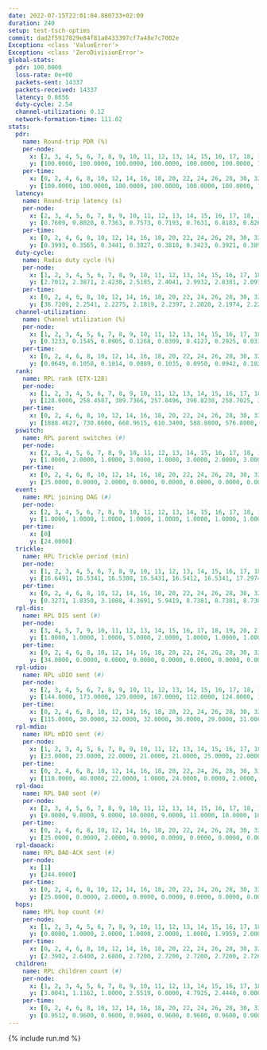 ```yaml
---
date: 2022-07-15T22:01:04.880733+02:00
duration: 240
setup: test-tsch-optims
commit: dad2f5917829e84f81a0433397cf7a48e7c7002e
Exception: <class 'ValueError'>
Exception: <class 'ZeroDivisionError'>
global-stats:
  pdr: 100.0000
  loss-rate: 0e+00
  packets-sent: 14337
  packets-received: 14337
  latency: 0.8656
  duty-cycle: 2.54
  channel-utilization: 0.12
  network-formation-time: 111.02
stats:
  pdr:
    name: Round-trip PDR (%)
    per-node:
      x: [2, 3, 4, 5, 6, 7, 8, 9, 10, 11, 12, 13, 14, 15, 16, 17, 18, 19, 20, 21, 22, 23, 24, 25]
      y: [100.0000, 100.0000, 100.0000, 100.0000, 100.0000, 100.0000, 100.0000, 100.0000, 100.0000, 100.0000, 100.0000, 100.0000, 100.0000, 100.0000, 100.0000, 100.0000, 100.0000, 100.0000, 100.0000, 100.0000, 100.0000, 100.0000, 100.0000, 100.0000]
    per-time:
      x: [0, 2, 4, 6, 8, 10, 12, 14, 16, 18, 20, 22, 24, 26, 28, 30, 32, 34, 36, 38, 40, 42, 44, 46, 48, 50, 52, 54, 56, 58, 60, 62, 64, 66, 68, 70, 72, 74, 76, 78, 80, 82, 84, 86, 88, 90, 92, 94, 96, 98, 100, 102, 104, 106, 108, 110, 112, 114, 116, 118, 120, 122, 124, 126, 128, 130, 132, 134, 136, 138, 140, 142, 144, 146, 148, 150, 152, 154, 156, 158, 160, 162, 164, 166, 168, 170, 172, 174, 176, 178, 180, 182, 184, 186, 188, 190, 192, 194, 196, 198, 200, 202, 204, 206, 208, 210, 212, 214, 216, 218, 220, 222, 224, 226, 228, 230, 232, 234, 236, 238]
      y: [100.0000, 100.0000, 100.0000, 100.0000, 100.0000, 100.0000, 100.0000, 100.0000, 100.0000, 100.0000, 100.0000, 100.0000, 100.0000, 100.0000, 100.0000, 100.0000, 100.0000, 100.0000, 100.0000, 100.0000, 100.0000, 100.0000, 100.0000, 100.0000, 100.0000, 100.0000, 100.0000, 100.0000, 100.0000, 100.0000, 100.0000, 100.0000, 100.0000, 100.0000, 100.0000, 100.0000, 100.0000, 100.0000, 100.0000, 100.0000, 100.0000, 100.0000, 100.0000, 100.0000, 100.0000, 100.0000, 100.0000, 100.0000, 100.0000, 100.0000, 100.0000, 100.0000, 100.0000, 100.0000, 100.0000, 100.0000, 100.0000, 100.0000, 100.0000, 100.0000, 100.0000, 100.0000, 100.0000, 100.0000, 100.0000, 100.0000, 100.0000, 100.0000, 100.0000, 100.0000, 100.0000, 100.0000, 100.0000, 100.0000, 100.0000, 100.0000, 100.0000, 100.0000, 100.0000, 100.0000, 100.0000, 100.0000, 100.0000, 100.0000, 100.0000, 100.0000, 100.0000, 100.0000, 100.0000, 100.0000, 100.0000, 100.0000, 100.0000, 100.0000, 100.0000, 100.0000, 100.0000, 100.0000, 100.0000, 100.0000, 100.0000, 100.0000, 100.0000, 100.0000, 100.0000, 100.0000, 100.0000, 100.0000, 100.0000, 100.0000, 100.0000, 100.0000, 100.0000, 100.0000, 100.0000, 100.0000, 100.0000, 100.0000, 100.0000, 100.0000]
  latency:
    name: Round-trip latency (s)
    per-node:
      x: [2, 3, 4, 5, 6, 7, 8, 9, 10, 11, 12, 13, 14, 15, 16, 17, 18, 19, 20, 21, 22, 23, 24, 25]
      y: [0.7609, 0.8020, 0.7363, 0.7573, 0.7193, 0.7631, 0.8183, 0.8268, 0.7485, 0.8081, 0.8165, 0.8855, 0.8633, 0.9471, 0.7873, 0.8954, 0.9246, 0.8073, 1.0126, 0.9728, 0.9152, 1.0434, 1.0910, 1.0624]
    per-time:
      x: [0, 2, 4, 6, 8, 10, 12, 14, 16, 18, 20, 22, 24, 26, 28, 30, 32, 34, 36, 38, 40, 42, 44, 46, 48, 50, 52, 54, 56, 58, 60, 62, 64, 66, 68, 70, 72, 74, 76, 78, 80, 82, 84, 86, 88, 90, 92, 94, 96, 98, 100, 102, 104, 106, 108, 110, 112, 114, 116, 118, 120, 122, 124, 126, 128, 130, 132, 134, 136, 138, 140, 142, 144, 146, 148, 150, 152, 154, 156, 158, 160, 162, 164, 166, 168, 170, 172, 174, 176, 178, 180, 182, 184, 186, 188, 190, 192, 194, 196, 198, 200, 202, 204, 206, 208, 210, 212, 214, 216, 218, 220, 222, 224, 226, 228, 230, 232, 234, 236, 238]
      y: [0.3993, 0.3565, 0.3441, 0.3827, 0.3810, 0.3423, 0.3921, 0.3893, 0.3676, 0.3855, 0.3710, 0.3970, 0.3557, 0.3778, 0.3842, 0.3637, 0.3916, 0.3576, 0.3633, 0.3342, 0.3714, 0.3691, 0.3516, 0.3644, 0.3825, 0.3730, 0.3666, 0.3455, 0.3598, 0.3757, 0.4114, 0.4010, 0.3744, 0.3753, 0.3600, 0.4878, 0.3877, 0.3797, 0.3760, 0.3605, 0.3955, 0.4505, 0.4777, 0.4429, 0.3719, 0.3753, 0.4140, 0.8327, 0.8237, 0.5234, 0.4457, 0.4419, 0.4727, 1.1079, 1.2366, 1.0706, 0.7443, 0.5354, 0.5531, 1.0913, 1.2928, 1.2745, 1.2246, 1.0490, 0.8187, 1.1662, 1.2636, 1.2874, 1.2778, 1.2552, 1.3024, 1.2705, 1.2776, 1.2743, 1.2804, 1.2846, 1.2702, 1.2842, 1.2730, 1.2841, 1.3110, 1.3143, 1.3364, 1.3061, 1.3055, 1.3054, 1.2917, 1.2870, 1.2829, 1.2742, 1.2706, 1.2574, 1.2873, 1.2829, 1.2961, 1.2580, 1.3051, 1.2760, 1.2806, 1.2925, 1.2788, 1.3013, 1.3110, 1.2670, 1.3130, 1.3038, 1.2945, 1.2901, 1.2759, 1.3031, 1.2840, 1.2981, 1.3014, 1.2786, 1.2695, 1.2776, 1.2666, 1.2617, 1.2934, 1.2741]
  duty-cycle:
    name: Radio duty cycle (%)
    per-node:
      x: [1, 2, 3, 4, 5, 6, 7, 8, 9, 10, 11, 12, 13, 14, 15, 16, 17, 18, 19, 20, 21, 22, 23, 24, 25]
      y: [2.7012, 2.3871, 2.4230, 2.5185, 2.4041, 2.9932, 2.8381, 2.0970, 2.3047, 2.3516, 2.3024, 2.2799, 2.6538, 2.2622, 2.3691, 2.6048, 2.4672, 2.5686, 2.5781, 2.4642, 2.5391, 2.5730, 2.5281, 2.6027, 2.6610]
    per-time:
      x: [0, 2, 4, 6, 8, 10, 12, 14, 16, 18, 20, 22, 24, 26, 28, 30, 32, 34, 36, 38, 40, 42, 44, 46, 48, 50, 52, 54, 56, 58, 60, 62, 64, 66, 68, 70, 72, 74, 76, 78, 80, 82, 84, 86, 88, 90, 92, 94, 96, 98, 100, 102, 104, 106, 108, 110, 112, 114, 116, 118, 120, 122, 124, 126, 128, 130, 132, 134, 136, 138, 140, 142, 144, 146, 148, 150, 152, 154, 156, 158, 160, 162, 164, 166, 168, 170, 172, 174, 176, 178, 180, 182, 184, 186, 188, 190, 192, 194, 196, 198, 200, 202, 204, 206, 208, 210, 212, 214, 216, 218, 220, 222, 224, 226, 228, 230, 232, 234, 236, 238, 240]
      y: [36.7209, 2.2541, 2.2275, 2.1819, 2.2397, 2.2020, 2.1974, 2.2284, 2.2240, 2.2035, 2.2043, 2.2030, 2.2118, 2.1983, 2.2600, 2.2343, 2.2093, 2.2284, 2.2062, 2.2142, 2.1980, 2.2214, 2.2057, 2.2198, 2.2217, 2.2356, 2.2148, 2.2251, 2.2106, 2.2326, 2.2048, 2.2191, 2.2108, 2.2138, 2.2066, 2.1927, 2.2021, 2.1993, 2.1981, 2.1931, 2.2119, 2.2162, 2.2133, 2.2406, 2.2173, 2.2039, 2.1990, 2.2009, 2.2283, 2.1865, 2.1905, 2.2069, 2.7911, 2.8592, 2.7057, 2.1772, 2.1864, 2.2214, 2.2034, 2.2040, 2.2016, 2.1466, 2.1982, 2.1981, 2.1871, 2.1900, 2.1999, 2.1792, 2.1882, 2.1874, 2.1827, 2.2094, 2.1998, 2.1784, 2.1852, 2.1944, 2.1959, 2.1902, 2.1912, 2.1807, 2.2056, 2.2035, 2.1992, 2.1963, 2.1945, 2.1981, 2.2081, 2.1913, 2.1788, 2.1859, 2.1839, 2.1636, 2.1698, 2.1876, 2.1920, 2.1917, 2.1651, 2.1919, 2.1715, 2.1905, 2.2003, 2.5881, 2.4707, 2.3672, 2.4287, 2.1879, 2.1939, 2.1942, 2.1837, 2.1757, 2.2007, 2.1870, 2.2060, 2.1979, 2.1959, 2.1874, 2.1971, 2.1895, 2.1868, 2.1973, 2.2269]
  channel-utilization:
    name: Channel utilization (%)
    per-node:
      x: [1, 2, 3, 4, 5, 6, 7, 8, 9, 10, 11, 12, 13, 14, 15, 16, 17, 18, 19, 20, 21, 22, 23, 24, 25]
      y: [0.3233, 0.1545, 0.0905, 0.1268, 0.0309, 0.4127, 0.2925, 0.0333, 0.0375, 0.0583, 0.0315, 0.0318, 0.1262, 0.0322, 0.0325, 0.1248, 0.1126, 0.0753, 0.0604, 0.0431, 0.0738, 0.0489, 0.0333, 0.0309, 0.0337]
    per-time:
      x: [0, 2, 4, 6, 8, 10, 12, 14, 16, 18, 20, 22, 24, 26, 28, 30, 32, 34, 36, 38, 40, 42, 44, 46, 48, 50, 52, 54, 56, 58, 60, 62, 64, 66, 68, 70, 72, 74, 76, 78, 80, 82, 84, 86, 88, 90, 92, 94, 96, 98, 100, 102, 104, 106, 108, 110, 112, 114, 116, 118, 120, 122, 124, 126, 128, 130, 132, 134, 136, 138, 140, 142, 144, 146, 148, 150, 152, 154, 156, 158, 160, 162, 164, 166, 168, 170, 172, 174, 176, 178, 180, 182, 184, 186, 188, 190, 192, 194, 196, 198, 200, 202, 204, 206, 208, 210, 212, 214, 216, 218, 220, 222, 224, 226, 228, 230, 232, 234, 236, 238, 240]
      y: [0.0649, 0.1058, 0.1014, 0.0889, 0.1035, 0.0950, 0.0942, 0.1024, 0.1009, 0.0966, 0.0958, 0.0997, 0.0997, 0.0946, 0.1151, 0.1053, 0.0977, 0.1026, 0.0987, 0.0985, 0.0943, 0.1001, 0.0978, 0.0995, 0.1010, 0.1056, 0.1018, 0.1020, 0.0981, 0.1074, 0.0978, 0.0983, 0.1008, 0.0995, 0.0973, 0.0931, 0.0960, 0.0957, 0.0944, 0.0924, 0.0978, 0.1004, 0.0978, 0.1063, 0.1008, 0.0968, 0.0949, 0.0962, 0.1008, 0.0887, 0.0889, 0.0972, 0.2844, 0.2912, 0.2328, 0.0869, 0.0874, 0.0986, 0.0927, 0.0949, 0.0943, 0.0855, 0.0935, 0.0921, 0.0898, 0.0903, 0.0931, 0.0853, 0.0902, 0.0867, 0.0884, 0.0959, 0.0917, 0.0865, 0.0855, 0.0946, 0.0875, 0.0919, 0.0867, 0.0883, 0.0948, 0.0943, 0.0955, 0.0959, 0.0950, 0.0945, 0.0943, 0.0920, 0.0877, 0.0892, 0.0901, 0.0831, 0.0795, 0.0901, 0.0924, 0.0903, 0.0833, 0.0893, 0.0864, 0.0905, 0.0935, 0.2532, 0.1395, 0.0738, 0.1076, 0.0896, 0.0916, 0.0944, 0.0862, 0.0871, 0.0928, 0.0910, 0.0950, 0.0924, 0.0945, 0.0913, 0.0894, 0.0895, 0.0909, 0.0912, 0.1073]
  rank:
    name: RPL rank (ETX-128)
    per-node:
      x: [1, 2, 3, 4, 5, 6, 7, 8, 9, 10, 11, 12, 13, 14, 15, 16, 17, 18, 19, 20, 21, 22, 23, 24, 25]
      y: [128.0000, 258.4587, 389.7366, 257.0496, 390.8238, 258.7025, 389.1333, 426.6955, 547.1311, 416.4280, 484.3320, 424.0741, 505.8471, 618.2520, 531.0041, 808.2314, 608.0398, 629.2782, 680.7884, 769.2088, 706.1423, 691.5267, 847.8795, 871.0607, 811.8694]
    per-time:
      x: [0, 2, 4, 6, 8, 10, 12, 14, 16, 18, 20, 22, 24, 26, 28, 30, 32, 34, 36, 38, 40, 42, 44, 46, 48, 50, 52, 54, 56, 58, 60, 62, 64, 66, 68, 70, 72, 74, 76, 78, 80, 82, 84, 86, 88, 90, 92, 94, 96, 98, 100, 102, 104, 106, 108, 110, 112, 114, 116, 118, 120, 122, 124, 126, 128, 130, 132, 134, 136, 138, 140, 142, 144, 146, 148, 150, 152, 154, 156, 158, 160, 162, 164, 166, 168, 170, 172, 174, 176, 178, 180, 182, 184, 186, 188, 190, 192, 194, 196, 198, 200, 202, 204, 206, 208, 210, 212, 214, 216, 218, 220, 222, 224, 226, 228, 230, 232, 234, 236, 238, 240]
      y: [1888.4627, 730.6600, 668.9615, 610.3400, 588.8800, 576.8000, 572.8200, 579.7600, 580.3000, 574.9400, 580.3000, 582.7647, 582.0392, 576.8000, 580.7200, 585.4400, 577.8000, 576.3333, 567.2000, 563.3400, 559.4510, 557.1800, 557.9800, 544.0784, 528.8000, 527.4000, 529.1400, 537.7255, 529.3200, 535.3137, 525.1961, 529.8400, 530.6154, 522.6400, 524.1000, 526.1373, 525.0196, 527.7255, 512.7400, 505.6000, 510.3600, 515.4600, 517.7647, 511.4400, 514.3333, 508.9804, 503.4200, 507.4600, 503.3077, 494.5400, 490.6200, 490.4400, 402.9524, 402.6950, 400.1969, 489.8000, 491.0400, 497.8600, 497.8627, 492.5962, 478.5000, 477.7200, 483.3600, 481.0600, 488.6667, 489.3000, 492.3725, 490.3800, 496.4706, 499.5882, 493.8800, 493.1000, 490.9216, 490.1000, 491.7059, 495.8462, 534.4400, 539.5800, 531.1961, 525.5000, 538.2963, 520.6471, 517.7059, 530.4118, 514.9400, 517.3529, 513.2400, 517.6600, 509.6471, 508.0000, 508.3800, 510.2000, 504.9600, 508.1400, 497.7647, 500.8600, 496.4902, 495.3400, 491.8200, 494.3269, 485.5686, 500.9608, 551.7772, 599.9027, 691.7931, 503.5200, 498.9615, 499.1346, 489.6000, 491.5800, 505.0980, 505.9000, 502.2000, 499.8800, 503.5490, 502.6800, 503.2941, 492.5000, 493.3137, 486.0400, 481.6400]
  pswitch:
    name: RPL parent switches (#)
    per-node:
      x: [2, 3, 4, 5, 6, 7, 8, 9, 10, 11, 12, 13, 14, 15, 16, 17, 18, 19, 20, 21, 22, 23, 24, 25]
      y: [1.0000, 2.0000, 1.0000, 3.0000, 1.0000, 3.0000, 2.0000, 3.0000, 2.0000, 3.0000, 2.0000, 1.0000, 5.0000, 3.0000, 1.0000, 1.0000, 8.0000, 1.0000, 9.0000, 6.0000, 3.0000, 9.0000, 7.0000, 5.0000]
    per-time:
      x: [0, 2, 4, 6, 8, 10, 12, 14, 16, 18, 20, 22, 24, 26, 28, 30, 32, 34, 36, 38, 40, 42, 44, 46, 48, 50, 52, 54, 56, 58, 60, 62, 64, 66, 68, 70, 72, 74, 76, 78, 80, 82, 84, 86, 88, 90, 92, 94, 96, 98, 100, 102, 104, 106, 108, 110, 112, 114, 116, 118, 120, 122, 124, 126, 128, 130, 132, 134, 136, 138, 140, 142, 144, 146, 148, 150, 152, 154, 156, 158, 160, 162, 164, 166, 168, 170, 172, 174, 176, 178, 180, 182, 184, 186, 188, 190, 192, 194, 196, 198, 200, 202, 204, 206, 208, 210, 212, 214, 216, 218, 220, 222, 224, 226, 228, 230, 232, 234, 236]
      y: [25.0000, 0.0000, 2.0000, 0.0000, 0.0000, 0.0000, 0.0000, 0.0000, 0.0000, 0.0000, 0.0000, 1.0000, 1.0000, 0.0000, 0.0000, 0.0000, 0.0000, 1.0000, 0.0000, 0.0000, 1.0000, 0.0000, 0.0000, 1.0000, 0.0000, 0.0000, 0.0000, 1.0000, 0.0000, 1.0000, 1.0000, 0.0000, 2.0000, 0.0000, 0.0000, 1.0000, 1.0000, 1.0000, 0.0000, 0.0000, 0.0000, 0.0000, 1.0000, 0.0000, 1.0000, 1.0000, 0.0000, 0.0000, 2.0000, 0.0000, 0.0000, 0.0000, 0.0000, 1.0000, 0.0000, 0.0000, 0.0000, 0.0000, 1.0000, 2.0000, 0.0000, 0.0000, 0.0000, 0.0000, 1.0000, 0.0000, 1.0000, 0.0000, 1.0000, 1.0000, 0.0000, 0.0000, 1.0000, 0.0000, 1.0000, 2.0000, 0.0000, 0.0000, 1.0000, 0.0000, 4.0000, 1.0000, 1.0000, 1.0000, 0.0000, 1.0000, 0.0000, 0.0000, 1.0000, 0.0000, 0.0000, 0.0000, 0.0000, 0.0000, 1.0000, 0.0000, 1.0000, 0.0000, 0.0000, 2.0000, 1.0000, 1.0000, 0.0000, 0.0000, 1.0000, 0.0000, 2.0000, 2.0000, 0.0000, 0.0000, 1.0000, 0.0000, 0.0000, 0.0000, 1.0000, 0.0000, 1.0000, 0.0000, 1.0000]
  event:
    name: RPL joining DAG (#)
    per-node:
      x: [2, 3, 4, 5, 6, 7, 8, 9, 10, 11, 12, 13, 14, 15, 16, 17, 18, 19, 20, 21, 22, 23, 24, 25]
      y: [1.0000, 1.0000, 1.0000, 1.0000, 1.0000, 1.0000, 1.0000, 1.0000, 1.0000, 1.0000, 1.0000, 1.0000, 1.0000, 1.0000, 1.0000, 1.0000, 1.0000, 1.0000, 1.0000, 1.0000, 1.0000, 1.0000, 1.0000, 1.0000]
    per-time:
      x: [0]
      y: [24.0000]
  trickle:
    name: RPL Trickle period (min)
    per-node:
      x: [1, 2, 3, 4, 5, 6, 7, 8, 9, 10, 11, 12, 13, 14, 15, 16, 17, 18, 19, 20, 21, 22, 23, 24, 25]
      y: [16.6491, 16.5341, 16.5380, 16.5431, 16.5412, 16.5341, 17.2974, 16.5380, 16.5365, 16.5374, 16.5368, 16.5306, 16.5262, 16.5422, 16.4629, 16.5262, 17.3075, 16.5569, 16.5766, 16.5617, 16.5494, 16.5380, 16.5441, 16.5531, 16.5451]
    per-time:
      x: [0, 2, 4, 6, 8, 10, 12, 14, 16, 18, 20, 22, 24, 26, 28, 30, 32, 34, 36, 38, 40, 42, 44, 46, 48, 50, 52, 54, 56, 58, 60, 62, 64, 66, 68, 70, 72, 74, 76, 78, 80, 82, 84, 86, 88, 90, 92, 94, 96, 98, 100, 102, 104, 106, 108, 110, 112, 114, 116, 118, 120, 122, 124, 126, 128, 130, 132, 134, 136, 138, 140, 142, 144, 146, 148, 150, 152, 154, 156, 158, 160, 162, 164, 166, 168, 170, 172, 174, 176, 178, 180, 182, 184, 186, 188, 190, 192, 194, 196, 198, 200, 202, 204, 206, 208, 210, 212, 214, 216, 218, 220, 222, 224, 226, 228, 230, 232, 234, 236, 238, 240]
      y: [0.3271, 1.8350, 3.1088, 4.3691, 5.9419, 8.7381, 8.7381, 8.7381, 8.9129, 16.6025, 17.4763, 17.4763, 17.4763, 17.4763, 17.4763, 17.4763, 17.4763, 17.4763, 17.4763, 17.4763, 17.4763, 17.4763, 17.4763, 17.4763, 17.4763, 17.4763, 17.4763, 17.4763, 17.4763, 17.4763, 17.4763, 17.4763, 17.4763, 17.4763, 17.4763, 17.4763, 17.4763, 17.4763, 17.4763, 17.4763, 17.4763, 17.4763, 17.4763, 17.4763, 17.4763, 17.4763, 17.4763, 17.4763, 17.4763, 17.4763, 17.4763, 17.4763, 17.4763, 17.4763, 17.4763, 17.4763, 17.4763, 17.4763, 17.4763, 17.4763, 17.4763, 17.4763, 17.4763, 17.4763, 17.4763, 17.4763, 17.4763, 17.4763, 17.4763, 17.4763, 17.4763, 17.4763, 17.4763, 17.4763, 17.4763, 17.4763, 17.4763, 17.4763, 17.4763, 17.4763, 17.4763, 17.4763, 17.4763, 17.4763, 17.4763, 17.4763, 17.4763, 17.4763, 17.4763, 17.4763, 17.4763, 17.4763, 17.4763, 17.4763, 17.4763, 17.4763, 17.4763, 17.4763, 17.4763, 17.4763, 17.4763, 17.4763, 17.4763, 17.4763, 17.4763, 17.4763, 17.4763, 17.4763, 17.4763, 17.4763, 17.4763, 17.4763, 17.4763, 17.4763, 17.4763, 17.4763, 17.4763, 17.4763, 17.4763, 17.4763, 17.4763]
  rpl-dis:
    name: RPL DIS sent (#)
    per-node:
      x: [3, 4, 5, 7, 9, 10, 11, 12, 13, 14, 15, 16, 17, 18, 19, 20, 21, 22, 23, 24, 25]
      y: [1.0000, 1.0000, 1.0000, 5.0000, 2.0000, 1.0000, 1.0000, 1.0000, 2.0000, 1.0000, 2.0000, 2.0000, 6.0000, 3.0000, 2.0000, 2.0000, 1.0000, 2.0000, 2.0000, 2.0000, 4.0000]
    per-time:
      x: [0, 2, 4, 6, 8, 10, 12, 14, 16, 18, 20, 22, 24, 26, 28, 30, 32, 34, 36, 38, 40, 42, 44, 46, 48, 50, 52, 54, 56, 58, 60, 62, 64, 66, 68, 70, 72, 74, 76, 78, 80, 82, 84, 86, 88, 90, 92, 94, 96, 98, 100, 102, 104, 106, 108, 110, 112, 114, 116, 118, 120, 122, 124, 126, 128, 130, 132, 134, 136, 138, 140, 142, 144, 146, 148, 150, 152, 154, 156, 158, 160, 162, 164, 166, 168, 170, 172, 174, 176, 178, 180, 182, 184, 186, 188, 190, 192, 194, 196, 198, 200, 202, 204, 206, 208]
      y: [34.0000, 0.0000, 0.0000, 0.0000, 0.0000, 0.0000, 0.0000, 0.0000, 0.0000, 0.0000, 0.0000, 0.0000, 0.0000, 0.0000, 0.0000, 0.0000, 0.0000, 0.0000, 0.0000, 0.0000, 0.0000, 0.0000, 0.0000, 0.0000, 0.0000, 0.0000, 0.0000, 0.0000, 0.0000, 0.0000, 0.0000, 0.0000, 0.0000, 0.0000, 0.0000, 0.0000, 0.0000, 0.0000, 0.0000, 0.0000, 0.0000, 0.0000, 0.0000, 0.0000, 0.0000, 0.0000, 0.0000, 0.0000, 0.0000, 0.0000, 0.0000, 0.0000, 0.0000, 1.0000, 3.0000, 0.0000, 0.0000, 0.0000, 0.0000, 0.0000, 0.0000, 0.0000, 0.0000, 0.0000, 0.0000, 0.0000, 0.0000, 0.0000, 0.0000, 0.0000, 0.0000, 0.0000, 0.0000, 0.0000, 0.0000, 0.0000, 0.0000, 0.0000, 0.0000, 0.0000, 0.0000, 0.0000, 0.0000, 0.0000, 0.0000, 0.0000, 0.0000, 0.0000, 0.0000, 0.0000, 0.0000, 0.0000, 0.0000, 0.0000, 0.0000, 0.0000, 0.0000, 0.0000, 0.0000, 0.0000, 0.0000, 0.0000, 2.0000, 3.0000, 1.0000]
  rpl-udio:
    name: RPL uDIO sent (#)
    per-node:
      x: [2, 3, 4, 5, 6, 7, 8, 9, 10, 11, 12, 13, 14, 15, 16, 17, 18, 19, 20, 21, 22, 23, 24, 25]
      y: [144.0000, 173.0000, 129.0000, 167.0000, 112.0000, 124.0000, 166.0000, 167.0000, 148.0000, 158.0000, 170.0000, 148.0000, 163.0000, 169.0000, 165.0000, 165.0000, 138.0000, 158.0000, 163.0000, 151.0000, 157.0000, 160.0000, 172.0000, 158.0000]
    per-time:
      x: [0, 2, 4, 6, 8, 10, 12, 14, 16, 18, 20, 22, 24, 26, 28, 30, 32, 34, 36, 38, 40, 42, 44, 46, 48, 50, 52, 54, 56, 58, 60, 62, 64, 66, 68, 70, 72, 74, 76, 78, 80, 82, 84, 86, 88, 90, 92, 94, 96, 98, 100, 102, 104, 106, 108, 110, 112, 114, 116, 118, 120, 122, 124, 126, 128, 130, 132, 134, 136, 138, 140, 142, 144, 146, 148, 150, 152, 154, 156, 158, 160, 162, 164, 166, 168, 170, 172, 174, 176, 178, 180, 182, 184, 186, 188, 190, 192, 194, 196, 198, 200, 202, 204, 206, 208, 210, 212, 214, 216, 218, 220, 222, 224, 226, 228, 230, 232, 234, 236, 238, 240]
      y: [115.0000, 30.0000, 32.0000, 32.0000, 36.0000, 29.0000, 31.0000, 34.0000, 29.0000, 30.0000, 32.0000, 28.0000, 33.0000, 31.0000, 29.0000, 36.0000, 30.0000, 28.0000, 35.0000, 31.0000, 28.0000, 29.0000, 34.0000, 32.0000, 32.0000, 28.0000, 31.0000, 28.0000, 27.0000, 30.0000, 29.0000, 32.0000, 31.0000, 29.0000, 26.0000, 25.0000, 26.0000, 29.0000, 35.0000, 29.0000, 31.0000, 27.0000, 30.0000, 32.0000, 30.0000, 35.0000, 30.0000, 37.0000, 30.0000, 26.0000, 33.0000, 22.0000, 42.0000, 38.0000, 29.0000, 31.0000, 28.0000, 22.0000, 30.0000, 30.0000, 30.0000, 37.0000, 32.0000, 27.0000, 31.0000, 30.0000, 32.0000, 26.0000, 35.0000, 32.0000, 29.0000, 28.0000, 32.0000, 21.0000, 27.0000, 38.0000, 31.0000, 29.0000, 29.0000, 28.0000, 28.0000, 25.0000, 31.0000, 34.0000, 30.0000, 28.0000, 29.0000, 29.0000, 27.0000, 27.0000, 34.0000, 31.0000, 36.0000, 30.0000, 30.0000, 28.0000, 26.0000, 25.0000, 31.0000, 31.0000, 35.0000, 29.0000, 39.0000, 31.0000, 33.0000, 29.0000, 35.0000, 27.0000, 34.0000, 24.0000, 24.0000, 31.0000, 29.0000, 31.0000, 34.0000, 30.0000, 25.0000, 24.0000, 24.0000, 34.0000, 15.0000]
  rpl-mdio:
    name: RPL mDIO sent (#)
    per-node:
      x: [1, 2, 3, 4, 5, 6, 7, 8, 9, 10, 11, 12, 13, 14, 15, 16, 17, 18, 19, 20, 21, 22, 23, 24, 25]
      y: [23.0000, 23.0000, 22.0000, 21.0000, 21.0000, 25.0000, 22.0000, 23.0000, 21.0000, 21.0000, 20.0000, 22.0000, 22.0000, 22.0000, 22.0000, 21.0000, 22.0000, 22.0000, 21.0000, 20.0000, 23.0000, 23.0000, 20.0000, 20.0000, 20.0000]
    per-time:
      x: [0, 2, 4, 6, 8, 10, 12, 14, 16, 18, 20, 22, 24, 26, 28, 30, 32, 34, 36, 38, 40, 42, 44, 46, 48, 50, 52, 54, 56, 58, 60, 62, 64, 66, 68, 70, 72, 74, 76, 78, 80, 82, 84, 86, 88, 90, 92, 94, 96, 98, 100, 102, 104, 106, 108, 110, 112, 114, 116, 118, 120, 122, 124, 126, 128, 130, 132, 134, 136, 138, 140, 142, 144, 146, 148, 150, 152, 154, 156, 158, 160, 162, 164, 166, 168, 170, 172, 174, 176, 178, 180, 182, 184, 186, 188, 190, 192, 194, 196, 198, 200, 202, 204, 206, 208, 210, 212, 214, 216, 218, 220, 222, 224, 226, 228, 230, 232, 234, 236, 238, 240]
      y: [118.0000, 40.0000, 22.0000, 1.0000, 24.0000, 0.0000, 2.0000, 12.0000, 8.0000, 3.0000, 0.0000, 0.0000, 0.0000, 3.0000, 6.0000, 7.0000, 6.0000, 3.0000, 0.0000, 0.0000, 0.0000, 0.0000, 4.0000, 4.0000, 5.0000, 9.0000, 3.0000, 0.0000, 0.0000, 0.0000, 1.0000, 6.0000, 8.0000, 6.0000, 4.0000, 0.0000, 0.0000, 0.0000, 0.0000, 1.0000, 4.0000, 6.0000, 5.0000, 8.0000, 1.0000, 0.0000, 0.0000, 0.0000, 3.0000, 7.0000, 3.0000, 6.0000, 6.0000, 0.0000, 0.0000, 0.0000, 0.0000, 7.0000, 4.0000, 5.0000, 4.0000, 5.0000, 0.0000, 0.0000, 0.0000, 0.0000, 7.0000, 9.0000, 2.0000, 7.0000, 0.0000, 0.0000, 0.0000, 0.0000, 1.0000, 3.0000, 12.0000, 3.0000, 6.0000, 0.0000, 0.0000, 0.0000, 0.0000, 3.0000, 3.0000, 4.0000, 10.0000, 5.0000, 0.0000, 0.0000, 0.0000, 0.0000, 5.0000, 3.0000, 10.0000, 6.0000, 1.0000, 0.0000, 0.0000, 0.0000, 0.0000, 8.0000, 8.0000, 5.0000, 3.0000, 1.0000, 0.0000, 0.0000, 0.0000, 4.0000, 4.0000, 3.0000, 7.0000, 7.0000, 0.0000, 0.0000, 0.0000, 0.0000, 6.0000, 3.0000, 3.0000]
  rpl-dao:
    name: RPL DAO sent (#)
    per-node:
      x: [2, 3, 4, 5, 6, 7, 8, 9, 10, 11, 12, 13, 14, 15, 16, 17, 18, 19, 20, 21, 22, 23, 24, 25]
      y: [9.0000, 9.0000, 9.0000, 10.0000, 9.0000, 11.0000, 10.0000, 10.0000, 10.0000, 10.0000, 10.0000, 9.0000, 10.0000, 10.0000, 9.0000, 10.0000, 12.0000, 9.0000, 13.0000, 11.0000, 10.0000, 13.0000, 11.0000, 10.0000]
    per-time:
      x: [0, 2, 4, 6, 8, 10, 12, 14, 16, 18, 20, 22, 24, 26, 28, 30, 32, 34, 36, 38, 40, 42, 44, 46, 48, 50, 52, 54, 56, 58, 60, 62, 64, 66, 68, 70, 72, 74, 76, 78, 80, 82, 84, 86, 88, 90, 92, 94, 96, 98, 100, 102, 104, 106, 108, 110, 112, 114, 116, 118, 120, 122, 124, 126, 128, 130, 132, 134, 136, 138, 140, 142, 144, 146, 148, 150, 152, 154, 156, 158, 160, 162, 164, 166, 168, 170, 172, 174, 176, 178, 180, 182, 184, 186, 188, 190, 192, 194, 196, 198, 200, 202, 204, 206, 208, 210, 212, 214, 216, 218, 220, 222, 224, 226, 228, 230, 232, 234, 236, 238]
      y: [25.0000, 0.0000, 2.0000, 0.0000, 0.0000, 0.0000, 0.0000, 0.0000, 0.0000, 0.0000, 0.0000, 1.0000, 1.0000, 0.0000, 19.0000, 2.0000, 1.0000, 1.0000, 0.0000, 0.0000, 1.0000, 0.0000, 0.0000, 1.0000, 0.0000, 1.0000, 1.0000, 1.0000, 13.0000, 6.0000, 1.0000, 1.0000, 2.0000, 0.0000, 1.0000, 1.0000, 1.0000, 1.0000, 0.0000, 1.0000, 0.0000, 0.0000, 7.0000, 9.0000, 1.0000, 3.0000, 1.0000, 0.0000, 3.0000, 0.0000, 0.0000, 1.0000, 1.0000, 1.0000, 0.0000, 0.0000, 4.0000, 9.0000, 2.0000, 3.0000, 1.0000, 0.0000, 3.0000, 0.0000, 1.0000, 1.0000, 2.0000, 0.0000, 1.0000, 1.0000, 3.0000, 6.0000, 5.0000, 1.0000, 3.0000, 2.0000, 2.0000, 0.0000, 1.0000, 1.0000, 3.0000, 1.0000, 1.0000, 1.0000, 0.0000, 7.0000, 5.0000, 1.0000, 4.0000, 1.0000, 0.0000, 1.0000, 1.0000, 1.0000, 1.0000, 0.0000, 2.0000, 0.0000, 0.0000, 6.0000, 8.0000, 2.0000, 2.0000, 1.0000, 2.0000, 1.0000, 2.0000, 3.0000, 1.0000, 0.0000, 2.0000, 1.0000, 0.0000, 1.0000, 7.0000, 2.0000, 3.0000, 2.0000, 3.0000, 1.0000]
  rpl-daoack:
    name: RPL DAO-ACK sent (#)
    per-node:
      x: [1]
      y: [244.0000]
    per-time:
      x: [0, 2, 4, 6, 8, 10, 12, 14, 16, 18, 20, 22, 24, 26, 28, 30, 32, 34, 36, 38, 40, 42, 44, 46, 48, 50, 52, 54, 56, 58, 60, 62, 64, 66, 68, 70, 72, 74, 76, 78, 80, 82, 84, 86, 88, 90, 92, 94, 96, 98, 100, 102, 104, 106, 108, 110, 112, 114, 116, 118, 120, 122, 124, 126, 128, 130, 132, 134, 136, 138, 140, 142, 144, 146, 148, 150, 152, 154, 156, 158, 160, 162, 164, 166, 168, 170, 172, 174, 176, 178, 180, 182, 184, 186, 188, 190, 192, 194, 196, 198, 200, 202, 204, 206, 208, 210, 212, 214, 216, 218, 220, 222, 224, 226, 228, 230, 232, 234, 236, 238]
      y: [25.0000, 0.0000, 2.0000, 0.0000, 0.0000, 0.0000, 0.0000, 0.0000, 0.0000, 0.0000, 0.0000, 1.0000, 1.0000, 0.0000, 19.0000, 2.0000, 1.0000, 1.0000, 0.0000, 0.0000, 1.0000, 0.0000, 0.0000, 1.0000, 0.0000, 1.0000, 1.0000, 1.0000, 13.0000, 6.0000, 1.0000, 1.0000, 2.0000, 0.0000, 1.0000, 1.0000, 1.0000, 1.0000, 0.0000, 1.0000, 0.0000, 0.0000, 7.0000, 9.0000, 1.0000, 3.0000, 1.0000, 0.0000, 3.0000, 0.0000, 0.0000, 1.0000, 1.0000, 1.0000, 0.0000, 0.0000, 4.0000, 9.0000, 2.0000, 3.0000, 1.0000, 0.0000, 3.0000, 0.0000, 1.0000, 1.0000, 2.0000, 0.0000, 1.0000, 1.0000, 3.0000, 6.0000, 5.0000, 1.0000, 3.0000, 2.0000, 2.0000, 0.0000, 1.0000, 1.0000, 3.0000, 1.0000, 1.0000, 1.0000, 0.0000, 7.0000, 5.0000, 1.0000, 4.0000, 1.0000, 0.0000, 1.0000, 1.0000, 1.0000, 1.0000, 0.0000, 2.0000, 0.0000, 0.0000, 6.0000, 8.0000, 2.0000, 2.0000, 1.0000, 2.0000, 1.0000, 2.0000, 3.0000, 1.0000, 0.0000, 2.0000, 1.0000, 0.0000, 1.0000, 7.0000, 2.0000, 3.0000, 2.0000, 3.0000, 1.0000]
  hops:
    name: RPL hop count (#)
    per-node:
      x: [1, 2, 3, 4, 5, 6, 7, 8, 9, 10, 11, 12, 13, 14, 15, 16, 17, 18, 19, 20, 21, 22, 23, 24, 25]
      y: [0.0000, 1.0000, 2.0000, 1.0000, 2.0000, 1.0000, 1.9959, 2.0000, 2.2116, 2.1701, 2.5975, 2.2531, 2.0000, 3.2822, 2.6058, 2.9958, 3.0000, 3.1458, 3.9958, 4.3417, 3.2833, 3.7083, 4.5875, 5.1333, 4.1750]
    per-time:
      x: [0, 2, 4, 6, 8, 10, 12, 14, 16, 18, 20, 22, 24, 26, 28, 30, 32, 34, 36, 38, 40, 42, 44, 46, 48, 50, 52, 54, 56, 58, 60, 62, 64, 66, 68, 70, 72, 74, 76, 78, 80, 82, 84, 86, 88, 90, 92, 94, 96, 98, 100, 102, 104, 106, 108, 110, 112, 114, 116, 118, 120, 122, 124, 126, 128, 130, 132, 134, 136, 138, 140, 142, 144, 146, 148, 150, 152, 154, 156, 158, 160, 162, 164, 166, 168, 170, 172, 174, 176, 178, 180, 182, 184, 186, 188, 190, 192, 194, 196, 198, 200, 202, 204, 206, 208, 210, 212, 214, 216, 218, 220, 222, 224, 226, 228, 230, 232, 234, 236, 238, 240]
      y: [2.3902, 2.6400, 2.6800, 2.7200, 2.7200, 2.7200, 2.7200, 2.7200, 2.7200, 2.7200, 2.7200, 2.7400, 2.8000, 2.8400, 2.8400, 2.8400, 2.8400, 2.8800, 2.8800, 2.8800, 2.8600, 2.8400, 2.8400, 2.8800, 2.8800, 2.8800, 2.8800, 2.8600, 2.8400, 2.8000, 2.7800, 2.7600, 2.7400, 2.7600, 2.7600, 2.7600, 2.8000, 2.7400, 2.7600, 2.7600, 2.7600, 2.7600, 2.8000, 2.8000, 2.8000, 2.7800, 2.7600, 2.7600, 2.6400, 2.6400, 2.6400, 2.6400, 2.6400, 2.6400, 2.6800, 2.6800, 2.6800, 2.6800, 2.6400, 2.6400, 2.6400, 2.6400, 2.6400, 2.6400, 2.6000, 2.5600, 2.5400, 2.5200, 2.5200, 2.5600, 2.6400, 2.6400, 2.6000, 2.6000, 2.6000, 2.4000, 2.6000, 2.6000, 2.5600, 2.5600, 2.5800, 2.6400, 2.6200, 2.5600, 2.5600, 2.5600, 2.5200, 2.5200, 2.5200, 2.5200, 2.5200, 2.5200, 2.5200, 2.5200, 2.4800, 2.4800, 2.4800, 2.4800, 2.4800, 2.4800, 2.4800, 2.4800, 2.4800, 2.4800, 2.5200, 2.5600, 2.5600, 2.5800, 2.6000, 2.6000, 2.6200, 2.6400, 2.6400, 2.6400, 2.6000, 2.5600, 2.5600, 2.6000, 2.6000, 2.6000, 2.6000]
  children:
    name: RPL children count (#)
    per-node:
      x: [1, 2, 3, 4, 5, 6, 7, 8, 9, 10, 11, 12, 13, 14, 15, 16, 17, 18, 19, 20, 21, 22, 23, 24, 25]
      y: [3.0041, 1.1162, 1.0000, 2.5519, 0.0000, 4.7925, 2.4440, 0.0000, 0.0581, 0.9751, 0.0000, 0.0000, 1.3278, 0.0000, 0.0000, 1.6833, 0.9378, 1.0167, 0.8792, 0.3833, 1.1833, 0.5000, 0.0375, 0.0000, 0.0958]
    per-time:
      x: [0, 2, 4, 6, 8, 10, 12, 14, 16, 18, 20, 22, 24, 26, 28, 30, 32, 34, 36, 38, 40, 42, 44, 46, 48, 50, 52, 54, 56, 58, 60, 62, 64, 66, 68, 70, 72, 74, 76, 78, 80, 82, 84, 86, 88, 90, 92, 94, 96, 98, 100, 102, 104, 106, 108, 110, 112, 114, 116, 118, 120, 122, 124, 126, 128, 130, 132, 134, 136, 138, 140, 142, 144, 146, 148, 150, 152, 154, 156, 158, 160, 162, 164, 166, 168, 170, 172, 174, 176, 178, 180, 182, 184, 186, 188, 190, 192, 194, 196, 198, 200, 202, 204, 206, 208, 210, 212, 214, 216, 218, 220, 222, 224, 226, 228, 230, 232, 234, 236, 238, 240]
      y: [0.9512, 0.9600, 0.9600, 0.9600, 0.9600, 0.9600, 0.9600, 0.9600, 0.9600, 0.9600, 0.9600, 0.9600, 0.9600, 0.9600, 0.9600, 0.9600, 0.9600, 0.9600, 0.9600, 0.9600, 0.9600, 0.9600, 0.9600, 0.9600, 0.9600, 0.9600, 0.9600, 0.9600, 0.9600, 0.9600, 0.9600, 0.9600, 0.9600, 0.9600, 0.9600, 0.9600, 0.9600, 0.9600, 0.9600, 0.9600, 0.9600, 0.9600, 0.9600, 0.9600, 0.9600, 0.9600, 0.9600, 0.9600, 0.9600, 0.9600, 0.9600, 0.9600, 0.9600, 0.9600, 0.9600, 0.9600, 0.9600, 0.9600, 0.9600, 0.9600, 0.9600, 0.9600, 0.9600, 0.9600, 0.9600, 0.9600, 0.9600, 0.9600, 0.9600, 0.9600, 0.9600, 0.9600, 0.9600, 0.9600, 0.9600, 0.9600, 0.9600, 0.9600, 0.9600, 0.9600, 0.9600, 0.9600, 0.9600, 0.9600, 0.9600, 0.9600, 0.9600, 0.9600, 0.9600, 0.9600, 0.9600, 0.9600, 0.9600, 0.9600, 0.9600, 0.9600, 0.9600, 0.9600, 0.9600, 0.9600, 0.9600, 0.9600, 0.9600, 0.9600, 0.9600, 0.9600, 0.9600, 0.9600, 0.9600, 0.9600, 0.9600, 0.9600, 0.9600, 0.9600, 0.9600, 0.9600, 0.9600, 0.9600, 0.9600, 0.9600, 0.9600]
---
```


{% include run.md %}
